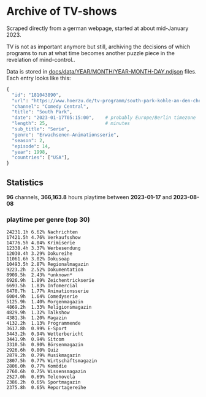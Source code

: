 # Archive of TV-shows

Scraped directly from a german webpage, started at about mid-January 2023.

TV is not as important anymore but still, archiving the decisions of which programs to run at what time
becomes another puzzle piece in the revelation of mind-control.. 

Data is stored in [docs/data/YEAR/MONTH/YEAR-MONTH-DAY.ndjson](docs/data/) files. 
Each entry looks like this:

```python
{
  "id": "181043890", 
  "url": "https://www.hoerzu.de/tv-programm/south-park-kohle-an-den-chefkoch/bid_181043890/", 
  "channel": "Comedy Central", 
  "title": "South Park", 
  "date": "2023-01-17T05:15:00",    # probably Europe/Berlin timezone 
  "length": 25,                     # minutes 
  "sub_title": "Serie", 
  "genre": "Erwachsenen-Animationsserie", 
  "season": 2, 
  "episode": 14, 
  "year": 1998, 
  "countries": ["USA"],
}
```

## Statistics

**96** channels, **366,163.8** hours playtime between **2023-01-17** and **2023-08-08**


### playtime per genre (top 30)

    24231.1h 6.62% Nachrichten
    17421.5h 4.76% Verkaufsshow
    14776.5h 4.04% Krimiserie
    12338.4h 3.37% Werbesendung
    12030.4h 3.29% Dokureihe
    11061.6h 3.02% Dokusoap
    10493.5h 2.87% Regionalmagazin
    9223.2h  2.52% Dokumentation
    8909.5h  2.43% *unknown*
    6926.9h  1.89% Zeichentrickserie
    6693.5h  1.83% Infomercial
    6470.7h  1.77% Animationsserie
    6004.9h  1.64% Comedyserie
    5125.9h  1.40% Morgenmagazin
    4869.2h  1.33% Religionsmagazin
    4829.9h  1.32% Talkshow
    4381.3h  1.20% Magazin
    4132.2h  1.13% Programmende
    3617.8h  0.99% E-Sport
    3443.2h  0.94% Wetterbericht
    3441.9h  0.94% Sitcom
    3310.5h  0.90% Börsenmagazin
    2926.6h  0.80% Quiz
    2879.2h  0.79% Musikmagazin
    2807.5h  0.77% Wirtschaftsmagazin
    2806.0h  0.77% Komödie
    2760.6h  0.75% Wissensmagazin
    2527.0h  0.69% Telenovela
    2386.2h  0.65% Sportmagazin
    2375.8h  0.65% Reportagereihe
